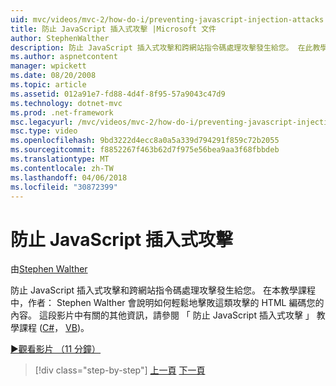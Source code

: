 ```yaml
---
uid: mvc/videos/mvc-2/how-do-i/preventing-javascript-injection-attacks
title: 防止 JavaScript 插入式攻擊 |Microsoft 文件
author: StephenWalther
description: 防止 JavaScript 插入式攻擊和跨網站指令碼處理攻擊發生給您。 在此教學課程中，作者： Stephen Walther 會說明如何輕鬆地 de...
ms.author: aspnetcontent
manager: wpickett
ms.date: 08/20/2008
ms.topic: article
ms.assetid: 012a91e7-fd88-4d4f-8f95-57a9043c47d9
ms.technology: dotnet-mvc
ms.prod: .net-framework
msc.legacyurl: /mvc/videos/mvc-2/how-do-i/preventing-javascript-injection-attacks
msc.type: video
ms.openlocfilehash: 9bd3222d4ecc8a0a5a339d794291f859c72b2055
ms.sourcegitcommit: f8852267f463b62d7f975e56bea9aa3f68fbbdeb
ms.translationtype: MT
ms.contentlocale: zh-TW
ms.lasthandoff: 04/06/2018
ms.locfileid: "30872399"
---
```

<a name="preventing-javascript-injection-attacks"></a>防止 JavaScript 插入式攻擊
====================
由[Stephen Walther](https://github.com/StephenWalther)

防止 JavaScript 插入式攻擊和跨網站指令碼處理攻擊發生給您。 在本教學課程中，作者： Stephen Walther 會說明如何輕鬆地擊敗這類攻擊的 HTML 編碼您的內容。 這段影片中有關的其他資訊，請參閱 「 防止 JavaScript 插入式攻擊 」 教學課程 ([C#](../../../overview/older-versions-1/security/preventing-javascript-injection-attacks-cs.md)， [VB](../../../overview/older-versions-1/security/preventing-javascript-injection-attacks-vb.md))。

[&#9654;觀看影片 （11 分鐘）](https://channel9.msdn.com/Blogs/ASP-NET-Site-Videos/preventing-javascript-injection-attacks)

> [!div class="step-by-step"]
> [上一頁](an-introduction-to-url-routing.md)
> [下一頁](creating-unit-tests-for-aspnet-mvc-applications.md)
